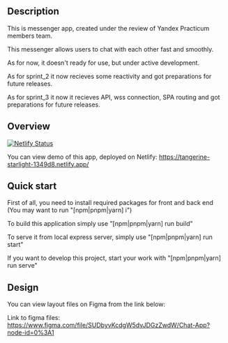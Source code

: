 ## Description

This is messenger app, created under the review of Yandex Practicum members team.

This messenger allows users to chat with each other fast and smoothly.

As for now, it doesn't ready for use, but under active development.

As for sprint_2 it now recieves some reactivity and got preparations for future releases.

As for sprint_3 it now it recieves API, wss connection, SPA routing and got preparations for future releases.

## Overview

[![Netlify Status](https://api.netlify.com/api/v1/badges/fad0dcbe-e71d-40a0-93a1-a0ef369a2684/deploy-status)](https://app.netlify.com/sites/tangerine-starlight-1349d8/deploys)

You can view demo of this app, deployed on Netlify:
https://tangerine-starlight-1349d8.netlify.app/

## Quick start

First of all, you need to install required packages for front and back end
(You may want to run "[npm|pnpm|yarn] i")

To build this application simply use "[npm|pnpm|yarn] run build"

To serve it from local express server, simply use "[npm|pnpm|yarn] run start"

If you want to develop this project, start your work with "[npm|pnpm|yarn] run serve"

## Design

You can view layout files on Figma from the link below:

Link to figma files:
https://www.figma.com/file/SUDbyvKcdgW5dvJDGzZwdW/Chat-App?node-id=0%3A1
